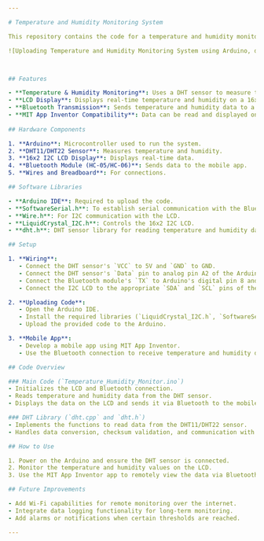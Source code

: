 ```yaml
---

# Temperature and Humidity Monitoring System

This repository contains the code for a temperature and humidity monitoring system using an Arduino, DHT sensor, and an LCD screen. The data is sent via Bluetooth to a mobile app created with MIT App Inventor for remote monitoring.

![Uploading Temperature and Humidity Monitoring System using Arduino, dht11 and hc-05 bluetooth module.jpg…]()



## Features

- **Temperature & Humidity Monitoring**: Uses a DHT sensor to measure temperature and humidity.
- **LCD Display**: Displays real-time temperature and humidity on a 16x2 LCD.
- **Bluetooth Transmission**: Sends temperature and humidity data to a mobile application using Bluetooth.
- **MIT App Inventor Compatibility**: Data can be read and displayed on a mobile app developed in MIT App Inventor.
  
## Hardware Components

1. **Arduino**: Microcontroller used to run the system.
2. **DHT11/DHT22 Sensor**: Measures temperature and humidity.
3. **16x2 I2C LCD Display**: Displays real-time data.
4. **Bluetooth Module (HC-05/HC-06)**: Sends data to the mobile app.
5. **Wires and Breadboard**: For connections.

## Software Libraries

- **Arduino IDE**: Required to upload the code.
- **SoftwareSerial.h**: To establish serial communication with the Bluetooth module.
- **Wire.h**: For I2C communication with the LCD.
- **LiquidCrystal_I2C.h**: Controls the 16x2 I2C LCD.
- **dht.h**: DHT sensor library for reading temperature and humidity data.

## Setup

1. **Wiring**:
   - Connect the DHT sensor's `VCC` to 5V and `GND` to GND.
   - Connect the DHT sensor's `Data` pin to analog pin A2 of the Arduino.
   - Connect the Bluetooth module's `TX` to Arduino's digital pin 8 and `RX` to digital pin 9.
   - Connect the I2C LCD to the appropriate `SDA` and `SCL` pins of the Arduino.

2. **Uploading Code**:
   - Open the Arduino IDE.
   - Install the required libraries (`LiquidCrystal_I2C.h`, `SoftwareSerial.h`, and `dht.h`).
   - Upload the provided code to the Arduino.

3. **Mobile App**:
   - Develop a mobile app using MIT App Inventor.
   - Use the Bluetooth connection to receive temperature and humidity data.

## Code Overview

### Main Code (`Temperature_Humidity_Monitor.ino`)
- Initializes the LCD and Bluetooth connection.
- Reads temperature and humidity data from the DHT sensor.
- Displays the data on the LCD and sends it via Bluetooth to the mobile app.

### DHT Library (`dht.cpp` and `dht.h`)
- Implements the functions to read data from the DHT11/DHT22 sensor.
- Handles data conversion, checksum validation, and communication with the Arduino.

## How to Use

1. Power on the Arduino and ensure the DHT sensor is connected.
2. Monitor the temperature and humidity values on the LCD.
3. Use the MIT App Inventor app to remotely view the data via Bluetooth.

## Future Improvements

- Add Wi-Fi capabilities for remote monitoring over the internet.
- Integrate data logging functionality for long-term monitoring.
- Add alarms or notifications when certain thresholds are reached.

---
```

